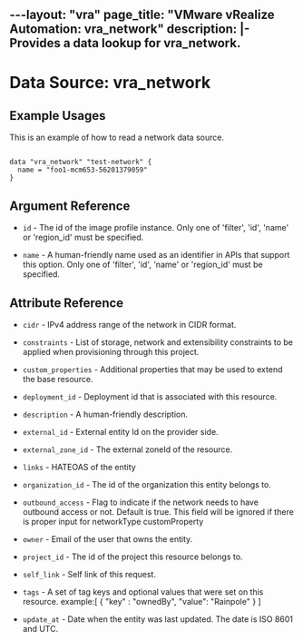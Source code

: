 ---layout: "vra"
page_title: "VMware vRealize Automation: vra_network"
description: |-
  Provides a data lookup for vra_network.
---

# Data Source: vra_network
## Example Usages

This is an example of how to read a network data source.

```hcl

data "vra_network" "test-network" {
  name = "foo1-mcm653-56201379059"
}

```

## Argument Reference

* `id` - The id of the image profile instance.  Only one of 'filter', 'id', 'name' or 'region_id' must be specified.

* `name` - A human-friendly name used as an identifier in APIs that support this option.  Only one of 'filter', 'id', 'name' or 'region_id' must be specified.

## Attribute Reference

* `cidr` - IPv4 address range of the network in CIDR format.

* `constraints` - List of storage, network and extensibility constraints to be applied when provisioning through this project.

* `custom_properties` - Additional properties that may be used to extend the base resource.

* `deployment_id` - Deployment id that is associated with this resource.

* `description` - A human-friendly description.

* `external_id` - External entity Id on the provider side.

* `external_zone_id` - The external zoneId of the resource.

* `links` - HATEOAS of the entity

* `organization_id` - The id of the organization this entity belongs to.

* `outbound_access` - Flag to indicate if the network needs to have outbound access or not. Default is true. This field will be ignored if there is proper input for networkType customProperty

* `owner` - Email of the user that owns the entity.

* `project_id` - The id of the project this resource belongs to.

* `self_link` - Self link of this request.

* `tags` - A set of tag keys and optional values that were set on this resource.
           example:[ { "key" : "ownedBy", "value": "Rainpole" } ]

* `update_at` - Date when the entity was last updated. The date is ISO 8601 and UTC.
